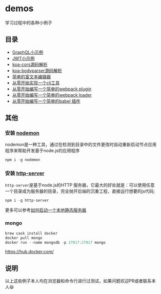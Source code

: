 # demos
学习过程中的各种小例子

## 目录
- [GraphQL小示例](https://github.com/funnycoderstar/demos/tree/master/GraphQL)
- [JWT小示例](https://github.com/funnycoderstar/demos/tree/master/JWT)
- [koa-cors源码解析](https://github.com/funnycoderstar/demos/tree/master/koa/koa-cors)
- [koa-bodyparser源码解析](https://github.com/funnycoderstar/demos/tree/master/koa/koa-bodyparser)
- [简单的富文本编辑器](https://github.com/funnycoderstar/demos/blob/master/vue-project/src/views/RichTextEditor/RichTextEditor.vue)
- [从零开始实现一个cli工具](https://github.com/funnycoderstar/demos/tree/master/super-cli)
- [从零开始编写一个简单的webpack plugin](https://github.com/funnycoderstar/demos/tree/master/webpack-demo/plugin)
- [从零开始编写一个简单的webpack loader](https://github.com/funnycoderstar/demos/tree/master/webpack-demo/loaders)
- [从零开始编写一个简单的babel 插件](https://github.com/funnycoderstar/demos/tree/master/webpack-demo/babel)


## 其他
### 安装 [nodemon](https://github.com/remy/nodemon)

nodemon是一种工具，通过在检测到目录中的文件更改时自动重新启动节点应用程序来帮助开发基于node.js的应用程序
```js
npm i -g nodemon
```

### 安装 [http-server](https://github.com/indexzero/http-server)
`http-server`是基于node.js的HTTP 服务器，它最大的好处就是：可以使用任意一个目录成为服务器的目录，完全抛开后端的沉重工程，直接运行想要的js代码;

```js
npm i -g http-server
```
更多可以参考[如何启动一个本地静态服务器](https://github.com/funnycoderstar/blog/issues/72)

### mongo
```js
brew cask install docker
docker pull mongo
docker run --name mongodb -p 27017:27017 mongo
```
https://hub.docker.com/

## 说明
以上这些例子本人均在浏览器和命令行进行过测试，如果问题欢迎PR或者联系本人😆